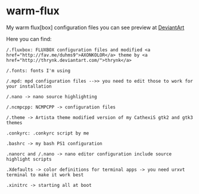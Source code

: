 warm-flux
=========

My warm flux[box] configuration files you can see preview at <a href="http://samirkahvedzic.deviantart.com/#/d5kab0a">DeviantArt</a>

Here you can find:

	/.fluxbox: FLUXBOX configuration files and modified <a href="http://fav.me/duhms9">AXONKOLOR</a> theme by <a href="http://thrynk.deviantart.com/">thrynk</a>

	/.fonts: fonts I'm using

	/.mpd: mpd configuration files -->> you need to edit those to work for your installation

	/.nano -> nano source highlighting

	/.ncmpcpp: NCMPCPP -> configuration files

	/.theme -> Artista theme modified version of my CathexiS gtk2 and gtk3 themes

	.conkyrc: .conkyrc script by me

	.bashrc -> my bash PS1 configuration

	.nanorc and /.nano -> nano editor configuration include source highlight scripts

	.Xdefaults -> color definitions for terminal apps -> you need urxvt terminal to make it work best

	.xinitrc -> starting all at boot

